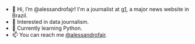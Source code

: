 - 👋  Hi, I’m @alessandrofajr! I'm a journalist at [g1](https://g1.globo.com/tecnologia/), a major news website in Brazil.
- 👀  Interested in data journalism.
- 🌱  Currently learning Python.
- 📫  You can reach me [@alessandrofajr](https://twitter.com/alessandrofajr).

<!---
alessandrofajr/alessandrofajr is a ✨ special ✨ repository because its `README.md` (this file) appears on your GitHub profile.
You can click the Preview link to take a look at your changes.
--->
